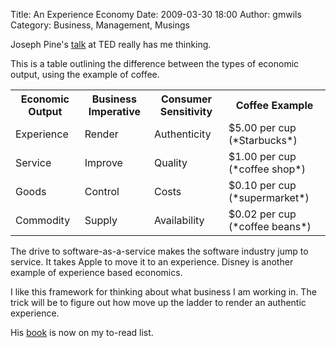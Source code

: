 Title: An Experience Economy
Date: 2009-03-30 18:00
Author: gmwils
Category: Business, Management, Musings

Joseph Pine's [talk][] at TED really has me thinking.

This is a table outlining the difference between the types of economic
output, using the example of coffee.

<table>
<tr>
<th>Economic Output</th>
<th>Business Imperative</th>
<th>Consumer Sensitivity</th>
<th>Coffee Example</th>
</tr>
<tr>
<td>Experience</td>
<td>Render</td>
<td>Authenticity</td>
<td>$5.00 per cup (*Starbucks*)</td>
</tr>
<tr>
<td>Service</td>
<td>Improve</td>
<td>Quality</td>
<td>$1.00 per cup (*coffee shop*)</td>
</tr>
<tr>
<td>Goods</td>
<td>Control</td>
<td>Costs</td>
<td>$0.10 per cup (*supermarket*)</td>
</tr>
<tr>
<td>Commodity</td>
<td>Supply</td>
<td>Availability</td>
<td>$0.02 per cup (*coffee beans*)</td>
</tr>
</table>

The drive to software-as-a-service makes the software industry jump to
service. It takes Apple to move it to an experience. Disney is another
example of experience based economics.

I like this framework for thinking about what business I am working in.
The trick will be to figure out how move up the ladder to render an
authentic experience.

His [book][] is now on my to-read list.

  [talk]: http://www.ted.com/index.php/talks/joseph_pine_on_what_consumers_want.html
  [book]: http://www.amazon.com/exec/obidos/asin/0875848192/ref=nosim/pseudofish-20
